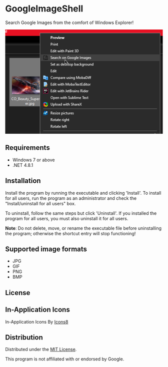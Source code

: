 # GoogleImageShell

Search Google Images from the comfort of Windows Explorer!

![FileExplorer](Images/ContextMenu.png)

## Requirements

- Windows 7 or above
- .NET 4.8.1

## Installation

Install the program by running the executable and clicking 'Install'.
To install for all users, run the program as an administrator and check
the "Install/uninstall for all users" box.

To uninstall, follow the same steps but click 'Uninstall'. If you
installed the program for all users, you must also uninstall it for
all users.

**Note**: Do not delete, move, or rename the executable file before
uninstalling the program; otherwise the shortcut entry will stop
functioning!

## Supported image formats

- JPG
- GIF
- PNG
- BMP

## License

## In-Application Icons ##

In-Application Icons
By [Icons8](https://icons8.com)

## Distribution ##

Distributed under the [MIT License](http://opensource.org/licenses/MIT).

This program is not affiliated with or endorsed by Google.
